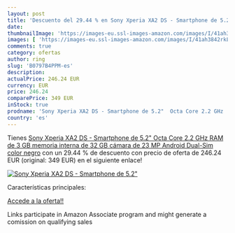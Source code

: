 ```yaml
---
layout: post
title: 'Descuento del 29.44 % en Sony Xperia XA2 DS - Smartphone de 5.2" '
date: 
thumbnailImage: 'https://images-eu.ssl-images-amazon.com/images/I/41ah3842rkL._SL200_.jpg'
images: [ 'https://images-eu.ssl-images-amazon.com/images/I/41ah3842rkL._SL200_.jpg' ]
comments: true
category: ofertas
author: ring
slug: 'B0797B4PPM-es'
description:
actualPrice: 246.24 EUR
currency: EUR
price: 246.24
comparePrice: 349 EUR
inStock: true
prodname: 'Sony Xperia XA2 DS - Smartphone de 5.2"  Octa Core 2.2 GHz  RAM de 3 GB  memoria interna de 32 GB  cámara de 23 MP  Android  Dual-Sim  color negro'
country: 'es'
---
```


Tienes [Sony Xperia XA2 DS - Smartphone de 5.2"  Octa Core 2.2 GHz  RAM de 3 GB  memoria interna de 32 GB  cámara de 23 MP  Android  Dual-Sim  color negro](https://www.amazon.es/dp/B0797B4PPM/?tag=tolees-21) con un 29.44 % de descuento con precio de oferta de 246.24 EUR (original: 349 EUR) en el siguiente enlace!

[![Sony Xperia XA2 DS - Smartphone de 5.2" ](https://images-eu.ssl-images-amazon.com/images/I/41ah3842rkL._SL200_.jpg)](https://www.amazon.es/dp/B0797B4PPM/?tag=tolees-21)

Características principales:


[Accede a la oferta!!](https://www.amazon.es/dp/B0797B4PPM/?tag=tolees-21)

Links participate in Amazon Associate program and might generate a comission on qualifying sales



